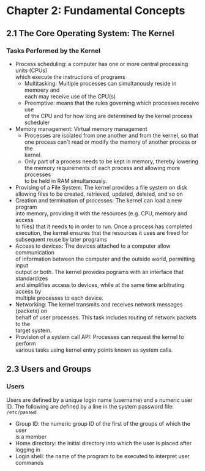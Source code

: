 # Chapter 2: Fundamental Concepts

## 2.1 The Core Operating System: The Kernel

### Tasks Performed by the Kernel

- Process scheduling: a computer has one or more central processing units (CPUs)\
  which execute the instructions of programs
  - Multitasking: Multiple processes can simultanously reside in memoery and \
    each may receive use of the CPU(s)
  - Preemptive: means that the rules governing which processes receive use \
    of the CPU and for how long are determined by the kernel process scheduler
- Memory management: Virtual memory management
  - Processes are isolated from one another and from the kernel, so that\
    one process can't read or modify the memory of another process or the\
    kernel.
  - Only part of a process needs to be kept in memory, thereby lowering\
    the memory requirements of each process and allowing more processes\
    to be held in RAM simultanously.
- Provising of a File System: The kernel provides a file system on disk\
  allowing files to be created, retrieved, updated, deleted, and so on
- Creation and termination of processes: The kernel can load a new program\
  into memory, providing it with the resources (e.g. CPU, memory and access \
  to files) that it needs to in order to run. Once a process has completed\
  execution, the kernel ensures that the resources it uses are freed for\
  subsequent reuse by later programs
- Access to devices: The devices attached to a computer allow communication\
  of information between the computer and the outside world, permitting input\
  output or both. The kernel provides pograms with an interface that standardizes\
  and simplifies access to devices, while at the same time arbitrating access by\
  multiple processes to each device.
- Networking: The kernel transmits and receives network messages (packets) on\
  behalf of user processes. This task includes routing of network packets to the\
  target system.
- Provision of a system call API: Processes can request the kernel to perform\
  various tasks using kernel entry points known as system calls.

## 2.3 Users and Groups

### Users

Users are defined by a unique login name (username) and a numeric user ID.
The following are defined by a line in the system password file: `/etc/passwd`

- Group ID: the numeric group ID of the first of the groups of which the user\
  is a member
- Home directory: the initial directory into which the user is placed after\
  logging in
- Login shell: the name of the program to be executed to interpret user commands
